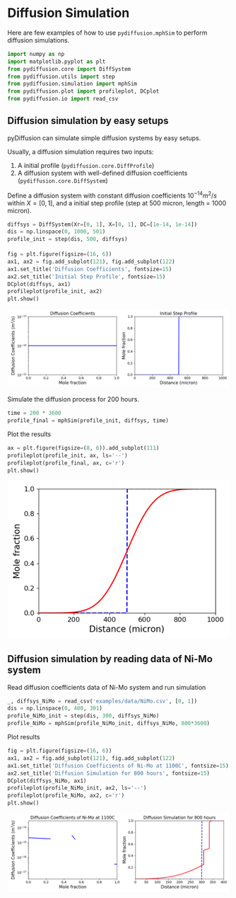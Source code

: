 # Diffusion Simulation

Here are few examples of how to use `pydiffusion.mphSim` to perform diffusion simulations.

```python
import numpy as np
import matplotlib.pyplot as plt
from pydiffusion.core import DiffSystem
from pydiffusion.utils import step
from pydiffusion.simulation import mphSim
from pydiffusion.plot import profileplot, DCplot
from pydiffusion.io import read_csv
```

## Diffusion simulation by easy setups

pyDiffusion can simulate simple diffusion systems by easy setups.

Usually, a diffusion simulation requires two inputs:

1. A initial profile (`pydiffusion.core.DiffProfile`)
2. A diffusion system with well-defined diffusion coefficients (`pydiffusion.core.DiffSystem`)

Define a diffusion system with constant diffusion coefficients $10^{-14} m^2/s$ within $X = [0, 1]$, and a initial step profile (step at 500 micron, length = 1000 micron).

```python
diffsys = DiffSystem(Xr=[0, 1], X=[0, 1], DC=[1e-14, 1e-14])
dis = np.linspace(0, 1000, 501)
profile_init = step(dis, 500, diffsys)

fig = plt.figure(figsize=(16, 6))
ax1, ax2 = fig.add_subplot(121), fig.add_subplot(122)
ax1.set_title('Diffusion Coefficients', fontsize=15)
ax2.set_title('Initial Step Profile', fontsize=15)
DCplot(diffsys, ax1)
profileplot(profile_init, ax2)
plt.show()
```

![D_constant](DiffusionSimulation_files/DiffusionSimulation_1.png)

Simulate the diffusion process for 200 hours.

```python
time = 200 * 3600
profile_final = mphSim(profile_init, diffsys, time)
```

Plot the results

```python
ax = plt.figure(figsize=(8, 6)).add_subplot(111)
profileplot(profile_init, ax, ls='--')
profileplot(profile_final, ax, c='r')
plt.show()
```

![profile_constant](DiffusionSimulation_files/DiffusionSimulation_2.png)

## Diffusion simulation by reading data of Ni-Mo system

Read diffusion coefficients data of Ni-Mo system and run simulation

```python
_, diffsys_NiMo = read_csv('examples/data/NiMo.csv', [0, 1])
dis = np.linspace(0, 400, 301)
profile_NiMo_init = step(dis, 300, diffsys_NiMo)
profile_NiMo = mphSim(profile_NiMo_init, diffsys_NiMo, 800*3600)
```

Plot results

```python
fig = plt.figure(figsize=(16, 6))
ax1, ax2 = fig.add_subplot(121), fig.add_subplot(122)
ax1.set_title('Diffusion Coefficients of Ni-Mo at 1100C', fontsize=15)
ax2.set_title('Diffusion Simulation for 800 hours', fontsize=15)
DCplot(diffsys_NiMo, ax1)
profileplot(profile_NiMo_init, ax2, ls='--')
profileplot(profile_NiMo, ax2, c='r')
plt.show()
```

![NiMo_sim](DiffusionSimulation_files/DiffusionSimulation_3.png)
